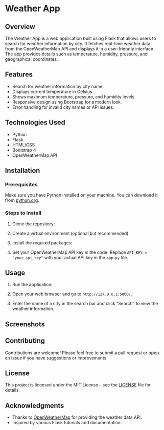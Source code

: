 # Weather App

## Overview
The Weather App is a web application built using Flask that allows users to search for weather information by city. It fetches real-time weather data from the OpenWeatherMap API and displays it in a user-friendly interface. The app provides details such as temperature, humidity, pressure, and geographical coordinates.

## Features
- Search for weather information by city name.
- Displays current temperature in Celsius.
- Shows maximum temperature, pressure, and humidity levels.
- Responsive design using Bootstrap for a modern look.
- Error handling for invalid city names or API issues.

## Technologies Used
- Python
- Flask
- HTML/CSS
- Bootstrap 4
- OpenWeatherMap API

## Installation

### Prerequisites
Make sure you have Python installed on your machine. You can download it from [python.org](https://www.python.org/downloads/).

### Steps to Install
1. Clone the repository:

2. Create a virtual environment (optional but recommended):


3. Install the required packages:


4. Set your OpenWeatherMap API key in the code:
Replace `API_KEY = "your_api_key"` with your actual API key in the `app.py` file.

## Usage
1. Run the application:

2. Open your web browser and go to `http://127.0.0.1:5000/`.

3. Enter the name of a city in the search bar and click "Search" to view the weather information.

## Screenshots

## Contributing
Contributions are welcome! Please feel free to submit a pull request or open an issue if you have suggestions or improvements.

## License
This project is licensed under the MIT License - see the [LICENSE](LICENSE) file for details.

## Acknowledgments
- Thanks to [OpenWeatherMap](https://openweathermap.org/api) for providing the weather data API.
- Inspired by various Flask tutorials and documentation.
